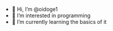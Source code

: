 - 👋 Hi, I’m @oidoge1
- 👀 I’m interested in programming
- 🌱 I’m currently learning the basics of it
<!---
oidoge1/oidoge1 is a ✨ special ✨ repository because its `README.md` (this file) appears on your GitHub profile.
You can click the Preview link to take a look at your changes.
--->
